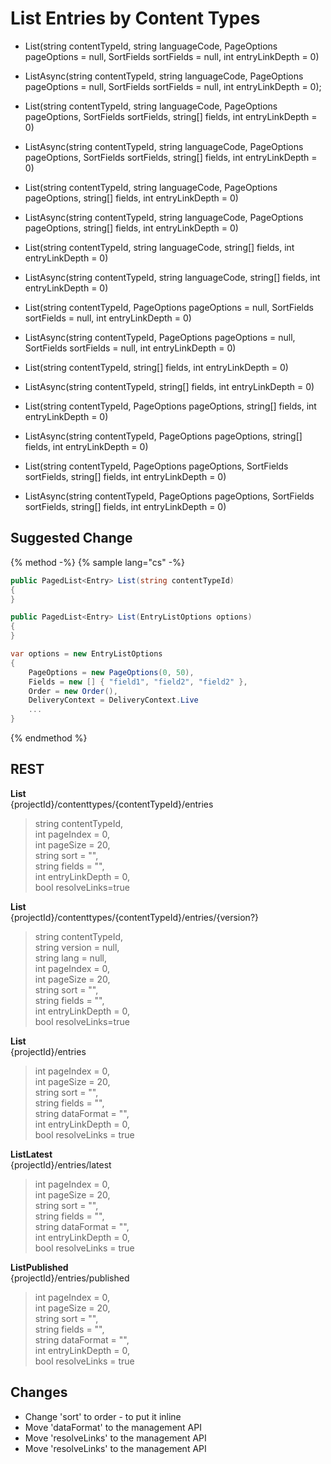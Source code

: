 # List Entries by Content Types


- List(string contentTypeId, string languageCode, PageOptions pageOptions = null, SortFields sortFields = null, int entryLinkDepth = 0)

- ListAsync(string contentTypeId, string languageCode, PageOptions pageOptions = null, SortFields sortFields = null, int entryLinkDepth = 0); 

- List(string contentTypeId, string languageCode, PageOptions pageOptions, SortFields sortFields, string[] fields, int entryLinkDepth = 0)

- ListAsync(string contentTypeId, string languageCode, PageOptions pageOptions, SortFields sortFields, string[] fields, int entryLinkDepth = 0)

- List(string contentTypeId, string languageCode, PageOptions pageOptions, string[] fields, int entryLinkDepth = 0)

- ListAsync(string contentTypeId, string languageCode, PageOptions pageOptions, string[] fields, int entryLinkDepth = 0)

- List(string contentTypeId, string languageCode, string[] fields, int entryLinkDepth = 0)

- ListAsync(string contentTypeId, string languageCode, string[] fields, int entryLinkDepth = 0)

- List(string contentTypeId, PageOptions pageOptions = null, SortFields sortFields = null, int entryLinkDepth = 0)

- ListAsync(string contentTypeId, PageOptions pageOptions = null, SortFields sortFields = null, int entryLinkDepth = 0)

- List(string contentTypeId, string[] fields, int entryLinkDepth = 0)

- ListAsync(string contentTypeId, string[] fields, int entryLinkDepth = 0)

- List(string contentTypeId, PageOptions pageOptions, string[] fields, int entryLinkDepth = 0)

- ListAsync(string contentTypeId, PageOptions pageOptions, string[] fields, int entryLinkDepth = 0)

- List(string contentTypeId, PageOptions pageOptions, SortFields sortFields, string[] fields, int entryLinkDepth = 0)

- ListAsync(string contentTypeId, PageOptions pageOptions, SortFields sortFields, string[] fields, int entryLinkDepth = 0)


## Suggested Change

{% method -%}
{% sample lang="cs" -%}

```cs
public PagedList<Entry> List(string contentTypeId)
{
}

public PagedList<Entry> List(EntryListOptions options)
{
}

var options = new EntryListOptions
{
    PageOptions = new PageOptions(0, 50),
    Fields = new [] { "field1", "field2", "field2" },
    Order = new Order(),
    DeliveryContext = DeliveryContext.Live
    ...
}
```
{% endmethod %}

## REST

**List**  
{projectId}/contenttypes/{contentTypeId}/entries

> string contentTypeId,  
> int pageIndex = 0,  
> int pageSize = 20,  
> string sort = "",  
> string fields = "",  
> int entryLinkDepth = 0,  
> bool resolveLinks=true

**List**  
{projectId}/contenttypes/{contentTypeId}/entries/{version?}

> string contentTypeId,  
> string version = null,  
> string lang = null,  
> int pageIndex = 0,  
> int pageSize = 20,  
> string sort = "",  
> string fields = "",  
> int entryLinkDepth = 0,  
> bool resolveLinks=true  

**List**  
{projectId}/entries

> int pageIndex = 0,  
> int pageSize = 20,  
> string sort = "",  
> string fields = "",   
> string dataFormat = "",   
> int entryLinkDepth = 0,  
> bool resolveLinks = true  

**ListLatest**  
{projectId}/entries/latest

> int pageIndex = 0,  
> int pageSize = 20,  
> string sort = "",  
> string fields = "",  
> string dataFormat = "",  
> int entryLinkDepth = 0,  
> bool resolveLinks = true  

**ListPublished**  
{projectId}/entries/published

> int pageIndex = 0,  
> int pageSize = 20,  
> string sort = "",  
> string fields = "",  
> string dataFormat = "",  
> int entryLinkDepth = 0,  
> bool resolveLinks = true  

## Changes

- Change 'sort' to order - to put it inline
- Move 'dataFormat' to the management API
- Move 'resolveLinks' to the management API
- Move 'resolveLinks' to the management API